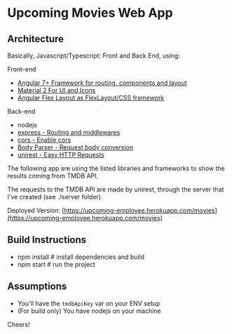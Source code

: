 # Upcoming Movies Web App

## Architecture

Basically, Javascript/Typescript: Front and Back End, using:

Front-end

- [Angular 7+ Framework for routing, components and layout](https://angular.io/)
- [Material 2 For UI and Icons](https://material.angular.io)
- [Angular Flex Layout as FlexLayout/CSS framework](https://github.com/angular/flex-layout)

Back-end

- nodejs
- [express - Routing and middlewares](https://expressjs.com/)
- [cors - Enable cors](https://github.com/expressjs/cors)
- [Body Parser - Request body conversion](https://www.npmjs.com/package/body-parser)
- [unirest - Easy HTTP Requests](http://unirest.io/)

The following app are using the listed libraries and frameworks to show the results coming from TMDB API.

The requests to the TMDB API are made by unirest, through the server that I've created (see ./server folder).

Deployed Version: [https://upcoming-employee.herokuapp.com/movies](https://upcoming-employee.herokuapp.com/movies)

## Build Instructions

- npm install # install dependencies and build
- npm start # run the project

## Assumptions

- You'll have the `tmdbApiKey` var on your ENV setup
- (For build only) You have nodejs on your machine

Cheers!
